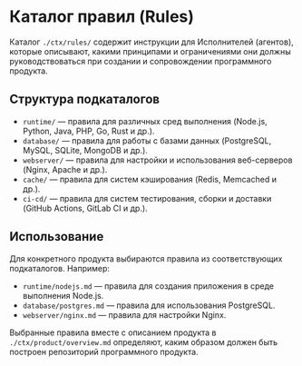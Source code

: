 # Каталог правил (Rules)

Каталог `./ctx/rules/` содержит инструкции для Исполнителей (агентов), которые описывают,
какими принципами и ограничениями они должны руководствоваться при создании и сопровождении программного продукта.

## Структура подкаталогов

- `runtime/` — правила для различных сред выполнения (Node.js, Python, Java, PHP, Go, Rust и др.).
- `database/` — правила для работы с базами данных (PostgreSQL, MySQL, SQLite, MongoDB и др.).
- `webserver/` — правила для настройки и использования веб-серверов (Nginx, Apache и др.).
- `cache/` — правила для систем кэширования (Redis, Memcached и др.).
- `ci-cd/` — правила для систем тестирования, сборки и доставки (GitHub Actions, GitLab CI и др.).

## Использование

Для конкретного продукта выбираются правила из соответствующих подкаталогов.
Например:

- `runtime/nodejs.md` — правила для создания приложения в среде выполнения Node.js.
- `database/postgres.md` — правила для использования PostgreSQL.
- `webserver/nginx.md` — правила для настройки Nginx.

Выбранные правила вместе с описанием продукта в `./ctx/product/overview.md` определяют,
каким образом должен быть построен репозиторий программного продукта.
